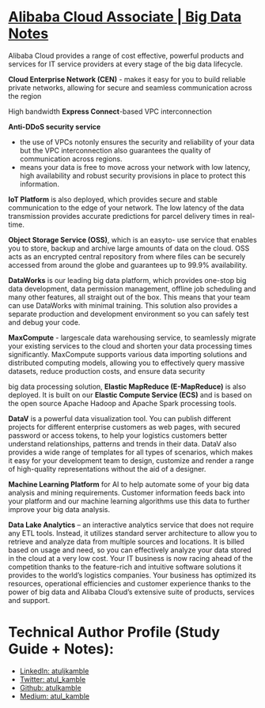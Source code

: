 # [Alibaba Cloud Associate | Big Data Notes](https://atulkamble.github.io/AlibabaCloudAssociateBigData/)

Alibaba Cloud provides a range of cost effective, powerful products and services for IT service providers at every stage of the big data lifecycle.

**Cloud Enterprise Network (CEN)** - makes it easy for you to build reliable private networks, allowing for secure and seamless communication across the region

High bandwidth **Express Connect**-based VPC interconnection

**Anti-DDoS security service** 
- the use of VPCs notonly ensures the security and reliability of your data but the VPC interconnection also guarantees the quality of communication across regions. 
- means your data is free to move across your network with low latency, high availability and robust security provisions in place to protect this information.

**IoT Platform** is also deployed, which provides secure and stable communication to the edge of your network. The low latency of the data transmission provides accurate predictions for parcel delivery times in real-time.

**Object Storage Service (OSS)**, which is an easyto- use service that enables you to store, backup and archive large amounts of data on the cloud. OSS acts as an encrypted central repository from where files can be securely accessed from around the globe and guarantees up to 99.9% availability.

**DataWorks** is our leading big data platform, which provides one-stop big data development, data permission management, offline job scheduling and many other features, all straight out of the box. This means that your team can use DataWorks with minimal training. This solution also provides a separate production and
development environment so you can safely test and debug your code.

**MaxCompute** - largescale data warehousing service, to seamlessly migrate your existing services to the cloud and shorten your data processing times significantly. MaxCompute supports various data importing solutions and distributed computing models, allowing you to effectively query massive datasets, reduce production costs, and ensure data security

big data processing solution, **Elastic MapReduce (E-MapReduce)** is also deployed. It is built on our **Elastic Compute Service (ECS)** and is based on the open source Apache Hadoop and Apache Spark processing tools.

**DataV** is a powerful data visualization tool. You can publish different projects for different enterprise customers as web pages, with secured password or access tokens, to help your logistics customers better understand relationships, patterns and trends in their data. DataV also provides a wide range of templates for all types of scenarios, which makes it easy for your development team to design, customize and render a range of high-quality representations without the aid of a designer.

**Machine Learning Platform** for AI to help automate some of your big data analysis and mining requirements. Customer information feeds back into your platform and our machine learning algorithms use this data to further improve your big data analysis.

**Data Lake Analytics** – an interactive analytics service that does not require any ETL tools. Instead, it utilizes standard server architecture to allow you to retrieve and analyze data from multiple sources and locations. It is billed based on usage and need, so you can effectively analyze your data stored in the cloud at a very low cost. Your IT business is now racing ahead of the competition thanks to the feature-rich and intuitive software solutions it provides to the world’s logistics companies. Your business has optimized its resources, operational efficiencies and customer experience thanks to the power of big data and Alibaba Cloud’s extensive suite of products, services and support.

# Technical Author Profile (Study Guide + Notes):
- [LinkedIn: atuljkamble](https://www.linkedin.com/in/atuljkamble) 
- [Twitter: atul_kamble](https://www.twitter.com/atul_kamble)
- [Github: atulkamble](https://www.github.com/atulkamble)
- [Medium: atul_kamble](https://medium.com/@atul_kamble)
